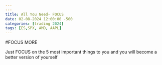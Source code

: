 ```yaml
---
---
title: All You Need- FOCUS
date: 02-08-2024 12:00:00 -500
categories: [trading 2024]
tags: [ES,SPX, AMD, AAPL]
---
```


#FOCUS MORE

Just FOCUS on the 5 most important things to you and you will become a better version of yourself
